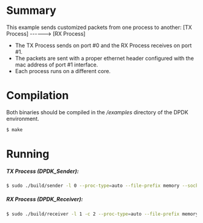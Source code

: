 # Summary
This example sends customized packets from one process to another: [TX Process] ------> [RX Process]

* The TX Process sends on port #0 and the RX Process receives on port #1. 
* The packets are sent with a proper ethernet header configured with the mac address of port #1 interface.
* Each process runs on a different core.

# Compilation
Both binaries should be compiled in the */examples* directory of the DPDK environment.
```sh
$ make
```

# Running

##### TX Process (DPDK_Sender):

```sh
$ sudo ./build/sender -l 0 --proc-type=auto --file-prefix memory --socket-mem 400
```

##### RX Process (DPDK_Receiver):

```sh
$ sudo ./build/receiver -l 1 -c 2 --proc-type=auto --file-prefix memory
```

